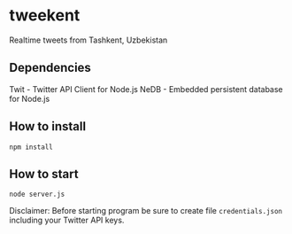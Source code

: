 # tweekent
Realtime tweets from Tashkent, Uzbekistan

## Dependencies
Twit - Twitter API Client for Node.js
NeDB - Embedded persistent database for Node.js

## How to install
```shell
npm install
```

## How to start
```shell
node server.js
```

Disclaimer:
Before starting program be sure to create file `credentials.json` including your Twitter API keys.
